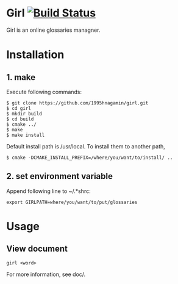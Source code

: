 # Girl [![Build Status](https://travis-ci.org/1995hnagamin/girl.svg?branch=master)](https://travis-ci.org/1995hnagamin/girl)

Girl is an online glossaries managner.

# Installation
## 1. make
Execute following commands:

    $ git clone https://github.com/1995hnagamin/girl.git
    $ cd girl
    $ mkdir build
    $ cd build
    $ cmake ../
    $ make
    $ make install

Default install path is /usr/local. To install them to another path,

    $ cmake -DCMAKE_INSTALL_PREFIX=/where/you/want/to/install/ ..

## 2. set environment variable
Append following line to ~/.\*shrc:

    export GIRLPATH=where/you/want/to/put/glossaries

# Usage

## View document

    girl <word>

For more information, see doc/.
